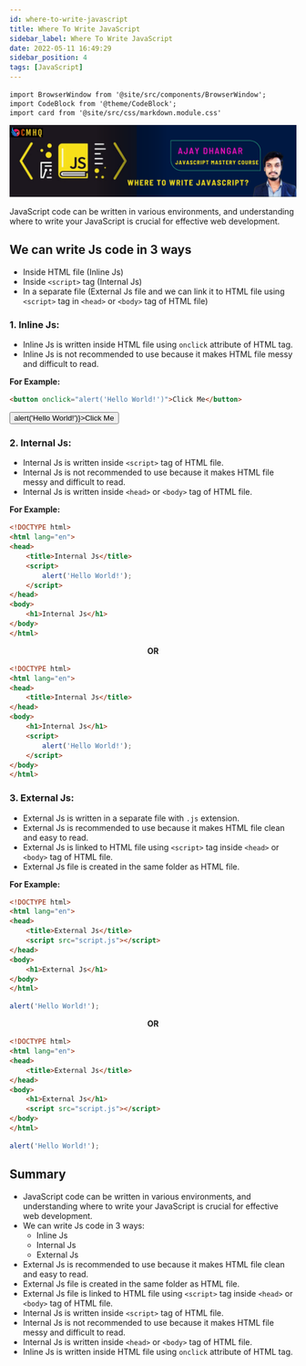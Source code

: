 ```yaml
---
id: where-to-write-javascript
title: Where To Write JavaScript
sidebar_label: Where To Write JavaScript
date: 2022-05-11 16:49:29
sidebar_position: 4
tags: [JavaScript]
---
```


```mdx-code-block
import BrowserWindow from '@site/src/components/BrowserWindow';
import CodeBlock from '@theme/CodeBlock';
import card from '@site/src/css/markdown.module.css'
```

![Where To Write JavaScript](./img/where-to-write-javascript.png)

JavaScript code can be written in various environments, and understanding where to write your JavaScript is crucial for effective web development. 

## We can write Js code in 3 ways

- Inside HTML file (Inline Js) 
- Inside `<script>` tag (Internal Js) 
- In a separate file (External Js file and we can link it to HTML file using `<script>` tag in `<head>` or `<body>` tag of HTML file)  

### 1. Inline Js:
  - Inline Js is written inside HTML file using `onclick` attribute of HTML tag. 
  - Inline Js is not recommended to use because it makes HTML file messy and difficult to read. 
    
**For Example:**
  ```html title="index.html"
  <button onclick="alert('Hello World!')">Click Me</button>
  ```
        
 <BrowserWindow url="http://127.0.0.1:5500/index.html">
    <button onClick={() => alert('Hello World!')}>Click Me</button>
 </BrowserWindow>

### 2. Internal Js:
  - Internal Js is written inside `<script>` tag of HTML file. 
  - Internal Js is not recommended to use because it makes HTML file messy and difficult to read.
  - Internal Js is written inside `<head>` or `<body>` tag of HTML file.

**For Example:**

```html title="index.html"
<!DOCTYPE html>
<html lang="en">
<head>
    <title>Internal Js</title>
    <script>
        alert('Hello World!');
    </script>
</head>
<body>
    <h1>Internal Js</h1>
</body>
</html>
```

<p align="center"> <b> OR </b></p>

```html title="index.html"
<!DOCTYPE html>
<html lang="en">
<head>
    <title>Internal Js</title>
</head>
<body>
    <h1>Internal Js</h1>
    <script>
        alert('Hello World!');
    </script>
</body>
</html>
```

### 3. External Js:
  - External Js is written in a separate file with `.js` extension.
  - External Js is recommended to use because it makes HTML file clean and easy to read.
  - External Js is linked to HTML file using `<script>` tag inside `<head>` or `<body>` tag of HTML file.
  - External Js file is created in the same folder as HTML file.

**For Example:**
  
  ```html title="index.html"
  <!DOCTYPE html>
  <html lang="en">
  <head>
      <title>External Js</title>
      <script src="script.js"></script>
  </head>
  <body>
      <h1>External Js</h1>
  </body>
  </html>
  ```
  
  ```js title="script.js"
  alert('Hello World!');
  ```

<p align="center"> <b> OR </b></p>

  ```html title="index.html"
  <!DOCTYPE html>
  <html lang="en">
  <head>
      <title>External Js</title>
  </head>
  <body>
      <h1>External Js</h1>
      <script src="script.js"></script>
  </body>
  </html>
  ```
  
  ```js title="script.js"
  alert('Hello World!');
  ```

## Summary

- JavaScript code can be written in various environments, and understanding where to write your JavaScript is crucial for effective web development.
- We can write Js code in 3 ways:
  - Inline Js
  - Internal Js
  - External Js
- External Js is recommended to use because it makes HTML file clean and easy to read.
- External Js file is created in the same folder as HTML file.
- External Js file is linked to HTML file using `<script>` tag inside `<head>` or `<body>` tag of HTML file.
- Internal Js is written inside `<script>` tag of HTML file.
- Internal Js is not recommended to use because it makes HTML file messy and difficult to read.
- Internal Js is written inside `<head>` or `<body>` tag of HTML file.
- Inline Js is written inside HTML file using `onclick` attribute of HTML tag.